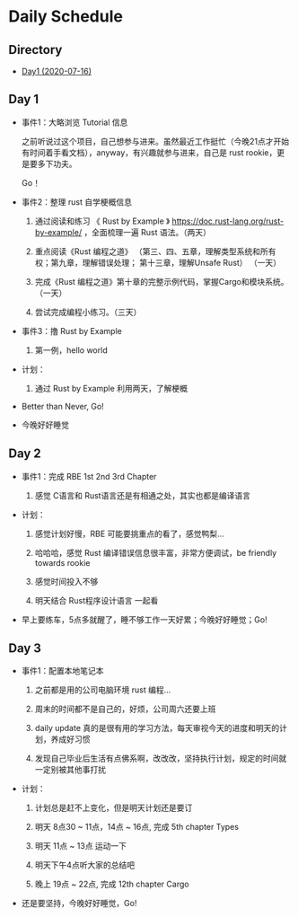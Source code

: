 # Daily Schedule

## Directory

* [Day1 (2020-07-16)](#Day001)

## Day 1

* 事件1：大略浏览 Tutorial 信息

  之前听说过这个项目，自己想参与进来。虽然最近工作挺忙（今晚21点才开始有时间着手看文档），anyway，有兴趣就参与进来，自己是 rust rookie，更是要多下功夫。

  Go！

* 事件2：整理 rust 自学梗概信息

  1. 通过阅读和练习 《 Rust by Example 》 https://doc.rust-lang.org/rust-by-example/ ，全面梳理一遍 Rust 语法。（两天）

  2. 重点阅读《Rust 编程之道》 （第三、四、五章，理解类型系统和所有权；第九章，理解错误处理； 第十三章，理解Unsafe Rust） （一天）

  3. 完成《Rust 编程之道》第十章的完整示例代码，掌握Cargo和模块系统。（一天）

  4. 尝试完成编程小练习。（三天）

* 事件3：撸 Rust by Example

  1. 第一例，hello world

* 计划：

  1. 通过 Rust by Example 利用两天，了解梗概

* Better than Never, Go!

* 今晚好好睡觉

## Day 2

* 事件1：完成 RBE 1st 2nd 3rd Chapter

  1. 感觉 C语言和 Rust语言还是有相通之处，其实也都是编译语言

* 计划：

  1. 感觉计划好慢，RBE 可能要挑重点的看了，感觉鸭梨...

  2. 哈哈哈，感觉 Rust 编译错误信息很丰富，非常方便调试，be friendly towards rookie

  3. 感觉时间投入不够

  4. 明天结合 Rust程序设计语言 一起看

* 早上要练车，5点多就醒了，睡不够工作一天好累；今晚好好睡觉；Go!

## Day 3

* 事件1：配置本地笔记本

  1. 之前都是用的公司电脑环境 rust 编程...

  2. 周末的时间都不是自己的，好烦，公司周六还要上班

  3. daily update 真的是很有用的学习方法，每天审视今天的进度和明天的计划，养成好习惯

  4. 发现自己毕业后生活有点佛系啊，改改改，坚持执行计划，规定的时间就一定别被其他事打扰

* 计划：

  1. 计划总是赶不上变化，但是明天计划还是要订

  2. 明天 8点30 ~ 11点，14点 ~ 16点, 完成 5th chapter Types

  3. 明天 11点 ~ 13点 运动一下

  4. 明天下午4点听大家的总结吧

  5. 晚上 19点 ~ 22点, 完成 12th chapter Cargo

* 还是要坚持，今晚好好睡觉，Go!

